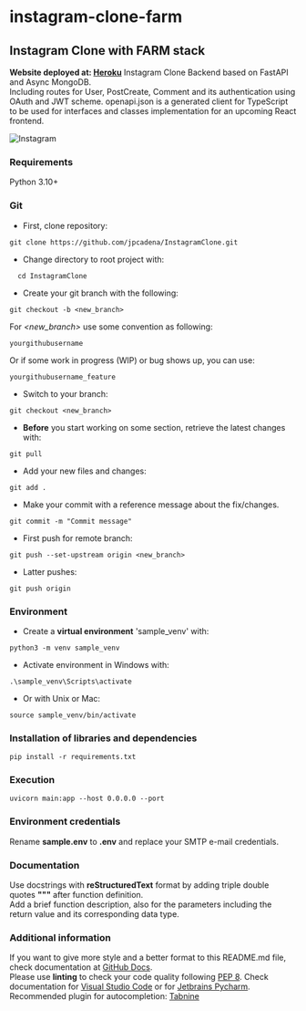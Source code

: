 # instagram-clone-farm

## Instagram Clone with FARM stack

**Website deployed at: [Heroku](https://instagram-clone-backend-farm.herokuapp.com)**
Instagram Clone Backend based on FastAPI and Async MongoDB.\
Including routes for User, PostCreate, Comment and its authentication using OAuth and JWT scheme.
openapi.json is a generated client for TypeScript to be used for interfaces and classes implementation for an upcoming React frontend.

![Instagram](https://www.profesionalreview.com/wp-content/uploads/2018/04/Instagram-tambi%C3%A9n-abandona-la-plataforma-Windows-10-Mobile.jpg)

### Requirements

Python 3.10+

### Git

+ First, clone repository:

```
git clone https://github.com/jpcadena/InstagramClone.git
```

+ Change directory to root project with:

```
  cd InstagramClone
```

+ Create your git branch with the following:

```
git checkout -b <new_branch>
```

For *<new_branch>* use some convention as following:

```
yourgithubusername
```

Or if some work in progress (WIP) or bug shows up, you can use:

```
yourgithubusername_feature
```

+ Switch to your branch:

```
git checkout <new_branch>
```

+ **Before** you start working on some section, retrieve the latest changes
  with:

```
git pull
```

+ Add your new files and changes:

```
git add .
```

+ Make your commit with a reference message about the fix/changes.

```
git commit -m "Commit message"
```

+ First push for remote branch:

```
git push --set-upstream origin <new_branch>
```

+ Latter pushes:

```
git push origin
```

### Environment

+ Create a **virtual environment** 'sample_venv' with:

```
python3 -m venv sample_venv
```

+ Activate environment in Windows with:

```
.\sample_venv\Scripts\activate
```

+ Or with Unix or Mac:

```
source sample_venv/bin/activate
```

### Installation of libraries and dependencies

```
pip install -r requirements.txt
```

### Execution

```
uvicorn main:app --host 0.0.0.0 --port 
```

### Environment credentials

Rename **sample.env** to **.env** and replace your SMTP e-mail credentials.


### Documentation

Use docstrings with **reStructuredText** format by adding triple double quotes
**"""** after function definition.\
Add a brief function description, also for the parameters including the return
value and its corresponding data type.

### Additional information

If you want to give more style and a better format to this README.md file,
check documentation
at [GitHub Docs](https://docs.github.com/en/get-started/writing-on-github/getting-started-with-writing-and-formatting-on-github/basic-writing-and-formatting-syntax).\
Please use **linting** to check your code quality
following [PEP 8](https://peps.python.org/pep-0008/). Check documentation
for [Visual Studio Code](https://code.visualstudio.com/docs/python/linting#_run-linting)
or
for [Jetbrains Pycharm](https://github.com/leinardi/pylint-pycharm/blob/master/README.md).\
Recommended plugin for
autocompletion: [Tabnine](https://www.tabnine.com/install)
